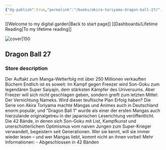 ```yaml
---
{"dg-publish":true,"permalink":"/books/akira-toriyama-dragon-ball-27/","title":"\"Dragon Ball 27\"","tags":["manga","Fantasy"]}
---
```


[[Welcome to my digital garden\|Back to start page]]
[[Dashboards/Lifetime Reading\|To my lifetime reading]]

![cover|150](http://books.google.com/books/content?id=iTRMDwAAQBAJ&printsec=frontcover&img=1&zoom=1&edge=curl&source=gbs_api)

## Dragon Ball 27

### Store description

Der Auftakt zum Manga-Welterfolg mit über 250 Millionen verkauften Büchern Endlich ist es soweit: Im Kampf gegen Freezer wird Son-Goku zum legendären Super Saiyajin, dem stärksten Kämpfer des Universums. Aber Freezer will sich nicht geschlagen geben, sondern greift zum letzten Mittel: Der Vernichtung Nameks. Wird dieser teuflische Plan Erfolg haben? Die Serie von Akira Toriyama machte Mangas und Animes auch in Deutschland enorm populär, und "Dragon Ball 1" wurde als einer der ersten Mangas auch hierzulande originalgetreu in der japanischen Leserichtung veröffentlicht. Die 42 Bände, in denen sich Son-Goku mit List, Kampfkunst und unerschütterlichem Optimismus vom naiven Jungen zum Super-Krieger verwandelt, begeistern seit Generationen. Wer sie kennt, will sie immer wieder lesen – und wer Mangas liebt, kommt nicht an ihnen vorbei! Mehr Informationen: - Abgeschlossen in 42 Bänden
```